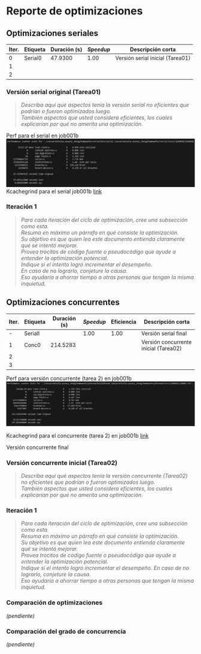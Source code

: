 # Reporte de optimizaciones

## Optimizaciones seriales

| Iter. | Etiqueta  | Duración (s) | _Speedup_ | Descripción corta                        |
|-------|-----------|--------------|-----------|------------------------------------------|
| 0     | Serial0   | 47.9300      | 1.00      | Versión serial inicial (Tarea01)         |
| 1     |           |              |           |                                          |
| 2     |           |              |           |                                          |

### Versión serial original (Tarea01)

> _Describa aquí qué aspectos tenía la versión serial no eficientes que podrían o fueron optimizados luego.  
> También aspectos que usted considera eficientes, los cuales explicarían por qué no amerita una optimización._

Perf para el serial en job001b
![alt text](../img/image.png)
Kcachegrind para el serial job001b
[link](../auto_files/callgrind.out.3136474)


### Iteración 1

> _Para cada iteración del ciclo de optimización, cree una subsección como esta.  
> Resuma en máximo un párrafo en qué consiste la optimización.  
> Su objetivo es que quien lea este documento entienda claramente qué se intentó mejorar.  
> Provea trocitos de código fuente o pseudocódigo que ayude a entender la optimización potencial.  
> Indique si el intento logró incrementar el desempeño.  
> En caso de no lograrlo, conjeture la causa.  
> Eso ayudaría a ahorrar tiempo a otras personas que tengan la misma inquietud._

## Optimizaciones concurrentes

| Iter. | Etiqueta  | Duración (s) | _Speedup_ | Eficiencia | Descripción corta                      |
|-------|-----------|--------------|-----------|------------|----------------------------------------|
| -     | SerialI   |              | 1.00      | 1.00       | Versión serial final                   |
| 1     | Conc0     | 214.5283 |           |            | Versión concurrente inicial (Tarea02) |
| 2     |           |              |           |            |                                        |
| 3     |           |              |           |            | 

Perf para versión concurrente (tarea 2) en job001b
![alt text](../img/image2.png)

Kcachegrind para el concurrente (tarea 2) en job001b
[link](TODO)

Versión concurrente final             

### Versión concurrente inicial (Tarea02)

> _Describa aquí qué aspectos tenía la versión concurrente (Tarea02) no eficientes que podrían o fueron optimizados luego.  
> También aspectos que usted considera eficientes, los cuales explicarían por qué no amerita una optimización._

### Iteración 1

> _Para cada iteración del ciclo de optimización, cree una subsección como esta.  
> Resuma en máximo un párrafo en qué consiste la optimización.  
> Su objetivo es que quien lea este documento entienda claramente qué se intentó mejorar.  
> Provea trocitos de código fuente o pseudocódigo que ayude a entender la optimización potencial.  
> Indique si el intento logró incrementar el desempeño.
> En caso de no lograrlo, conjeture la causa.  
> Eso ayudaría a ahorrar tiempo a otras personas que tengan la misma inquietud._

### Comparación de optimizaciones

_(pendiente)_

### Comparación del grado de concurrencia

_(pendiente)_
